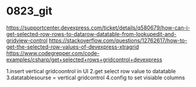 # 0823_git
https://supportcenter.devexpress.com/ticket/details/q580679/how-can-i-get-selected-row-rows-to-datarow-datatable-from-lookupedit-and-gridview-control
https://stackoverflow.com/questions/12762617/how-to-get-the-selected-row-values-of-devexpress-xtragrid
https://www.codegrepper.com/code-examples/csharp/get+selected+rows+gridcontrol+devexpress


1.insert vertical gridcoontrol in UI
2.get select row value to datatable
3.datatablesourse = vertical gridcontrol
4.config to set visiable columns
